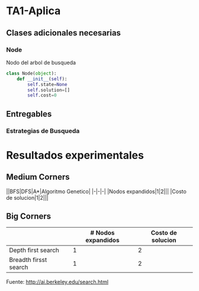 # TA1-Aplica

## Clases adicionales necesarias

### Node 
Nodo del arbol de busqueda 

```python
class Node(object):
    def __init__(self):
        self.state=None
        self.solution=[]
        self.cost=0
```

## Entregables

### Estrategias de Busqueda 

# Resultados experimentales 

## Medium Corners 

||BFS|DFS|A\*|Algoritmo Genetico|
|-|-|-|
|Nodos expandidos|1|2|||
|Costo de solucion|1|2|||

## Big Corners 

||# Nodos expandidos|Costo de solucion|
|-|-|-|
|Depth first search|1|2|
|Breadth firsst search|1|2|

Fuente: http://ai.berkeley.edu/search.html